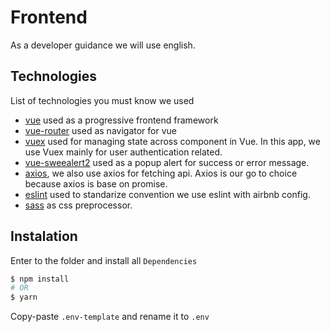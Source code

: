 # Frontend
As a developer guidance we will use english.

## Technologies
List of technologies you must know we used
* [vue](https://www.npmjs.com/package/vue) used as a progressive frontend framework
* [vue-router](https://www.npmjs.com/package/vue-router) used as navigator for vue
* [vuex](https://www.npmjs.com/package/vuex) used for managing state across component in Vue. In this app, we use Vuex mainly for user authentication related.
* [vue-sweealert2](https://www.npmjs.com/package/vue-sweealert2) used as a popup alert for success or error message.
* [axios](https://www.npmjs.com/package/axios), we also use axios for fetching api. Axios is our go to choice because axios is base on promise.
* [eslint](https://www.npmjs.com/package/eslint) used to standarize convention we use eslint with airbnb config.
* [sass](https://www.npmjs.com/package/sass-loader) as css preprocessor.

## Instalation
Enter to the folder and install all `Dependencies`
```bash
$ npm install
# OR
$ yarn
```

Copy-paste `.env-template` and rename it to `.env`<br>
